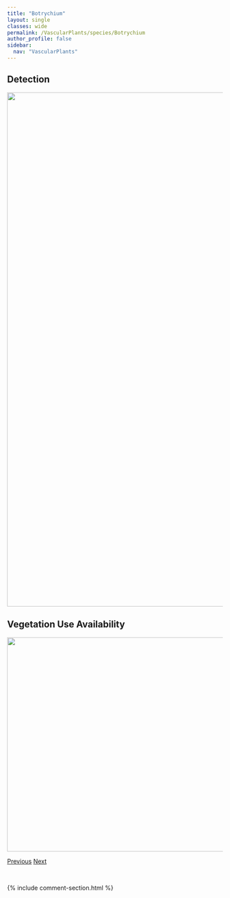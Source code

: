 ```yaml
---
title: "Botrychium"
layout: single
classes: wide
permalink: /VascularPlants/species/Botrychium
author_profile: false
sidebar:
  nav: "VascularPlants"
---
```


<h2>Detection</h2>

<a href="https://drive.google.com/uc?export=view&id=1y-TKBGTNB591pk6mhLnziWhZeuDY6PHJ">
<img src="https://drive.google.com/uc?export=view&id=1y-TKBGTNB591pk6mhLnziWhZeuDY6PHJ" height = "1200" width = "800">
</a>


<h2>Vegetation Use Availability</h2>

<a href="https://drive.google.com/uc?export=view&id=1KGJ-vfJMzFBMVz67LNnQ0MtG2QW5qpzk">
<img src="https://drive.google.com/uc?export=view&id=1KGJ-vfJMzFBMVz67LNnQ0MtG2QW5qpzk" height = "500" width = "1000">
</a>


<a href="/DevelopmentWebsite/VascularPlants/species/BolboschoenusMaritimus" class="pagination--pager" title="Bolboschoenus maritimus">Previous</a> <a href="/DevelopmentWebsite/VascularPlants/species/BotrychiumCrenulatum" class="pagination--pager" title="Botrychium crenulatum">Next</a>

<p>&nbsp;</p>

{% include comment-section.html %}
